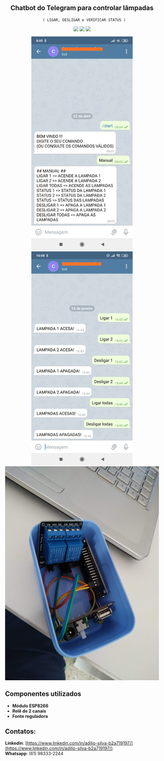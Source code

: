 <div align="center">

  ## Chatbot do Telegram para controlar lâmpadas
      ( LIGAR, DESLIGAR e VERIFICAR STATUS )

  ![](https://img.shields.io/badge/autor-Adilio-blue)
  ![](https://img.shields.io/badge/Módulo-ESP8266-blue)
  ![](https://img.shields.io/badge/Plataforma-ArduinoIDE-blue)
</div> 

<div align="center">
  <img src="https://github.com/adilio-dss/Controlar-Lampadas/blob/master/Imagem%201.jpg" height="700px" alt="Chatbot1"/>
  <img src="https://github.com/adilio-dss/Controlar-Lampadas/blob/master/Imagem%202.jpg" height="700px" alt="Chatbot2"/>
  <img src="https://github.com/adilio-dss/Controlar-Lampadas/blob/master/Imagem%203.jpg" height="700px" alt="Hardware"/>
</div>


## Componentes utilizados

- **Módulo ESP8266** 
- **Relê de 2 canais** 
- **Fonte reguladora** 


## Contatos:
**Linkedin**: [https://www.linkedin.com/in/adilio-silva-b2a719197/](https://www.linkedin.com/in/adilio-silva-b2a719197/)  
**Whatsapp**: (61) 98333-2244

